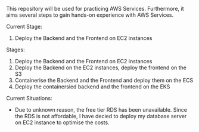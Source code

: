 This repository will be used for practicing AWS Services. 
Furthermore, it aims several steps to gain hands-on experience with AWS Services. 

Current Stage: 
1. Deploy the Backend and the Frontend on EC2 instances 

Stages: 
1. Deploy the Backend and the Frontend on EC2 instances 
2. Deploy the Backend on the EC2 instances, deploy the frontend on the S3
3. Containerise the Backend and the Frontend and deploy them on the ECS
4. Deploy the containersied backend and the frontend on the EKS

Current Situations: 
- Due to unknown reason, the free tier RDS has been unavailable. Since the RDS is not affordable, I have decied to deploy my database server on EC2 instance to optimise the costs. 


